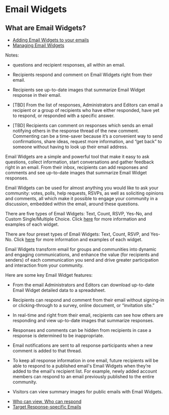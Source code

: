 # Email Widgets

<span id="gv-5widgets-1ewintro"></span>
## What are Email Widgets?

* [Adding Email Widgets to your emails](/5-widgets/2-ewAdd.md?[LINK-QARGS-DOC]#gv-5widgets-2ewadd)
* [Managing Email Widgets](/5-widgets/3-ewManage.md?[LINK-QARGS-DOC]#gv-5widgets-3ewmanage)

<span class="todo">

Notes:

* questions and recipient responses, all within an email.

* Recipients respond and comment on Email Widgets right from their email.

* Recipients see up-to-date images that summarize Email Widget response in their email.

* [TBD] From the list of responses, Administrators and Editors can email a recipient or a group of recipients who have either responded, have yet to respond, or responded with a specific answer.

* [TBD] Recipients can comment on responses which sends an email notifying others in the response thread of the new comment.  Commenting can be a time-saver
because it’s a convenient way to send confirmations, share ideas, request more information, and “get back” to someone without having to look up their email address.

</span> <!-- todo -->

Email Widgets are a simple and powerful tool that make it easy to ask questions, collect information, start conversations and gather feedback right in an email.  From their inbox, recipients can add responses and comments and see up-to-date images that summarize Email Widget responses.  

Email Widgets can be used for almost anything you would like to ask your community: votes, polls, help requests, RSVPs, as well as soliciting opinions and comments, all which make it possible to engage your community in a discussion, embedded within the email, around these questions.  

<span class="sub g4s">

There are five types of Email Widgets:  Text, Count, RSVP, Yes-No, and Custom Single/Multiple Choice.  Click [here](/5-widgets/2-ewAdd.md?[LINK-QARGS-DOC]#gv-5widgets-2ewadd) for more information and examples of each widget.

</span> <!-- sub g4s -->

<span class="free">

There are four preset types of Email Widgets:  Text, Count, RSVP, and Yes-No.  Click [here](/5-widgets/2-ewAdd.md?[LINK-QARGS-DOC]#gv-5widgets-2ewadd) for more information and examples of each widget.

</span> <!-- free -->

<span class="todo">
  
Email Widgets transform email for groups and communities into dynamic and engaging communications, and enhance the value (for recipients and senders) of each communication you send and drive greater participation and interaction from your community.

</span> <!-- todo -->

Here are some key Email Widget features:

* From the email Administrators and Editors can download up-to-date Email Widget detailed data to a 
spreadsheet.

* Recipients can respond and comment from their email without signing-in or clicking-through to a survey, online document, or “invitation site.” 

* In real-time and right from their email, recipients can see how others are responding and view up-to-date images that summarize responses.

* Responses and comments can be hidden from recipients in case a response is determined to be inappropriate. 

* Email notifications are sent to all response participants when a new comment is added to that thread.

* To keep all response information in one email, future recipients will be able to respond to a published email's Email Widgets when they’re added to the email's recipient list.  For example, newly added account members can respond to an email previously published to the entire community.

* Visitors can view summary images for public emails with Email Widgets. 

<span class="todo">
  
* [Who can view, Who can respond](/5-widgets/4-ewDetails.md?[LINK-QARGS-DOC]#gv-5widgets-4ewdetails)
* [Target Response-specific Emails](/5-widgets/5-ewTarget.md?[LINK-QARGS-DOC]#gv-5widgets-5ewtarget)

</span> <!-- todo -->
